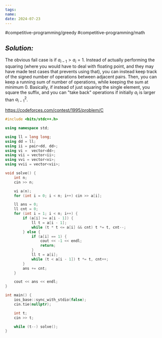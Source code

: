 ```yaml
---
tags: 
name: 
date: 2024-07-23
---
```

#competitive-programming/greedy #competitive-programming/math 
## _Solution:_
The obvious fail case is if $a_{i-1}>a_i=1$. Instead of actually performing the squaring (where you would have to deal with floating point, and they may have made test cases that prevents using that), you can instead keep track of the signed number of operations between adjacent pairs. Then, you can keep a running sum of number of operations, while keeping the sum at minimum 0. Basically, if instead of just squaring the single element, you square the suffix, and you can "take back" operations if initially $a_i$ is larger than $a_{i-1}^2$.

https://codeforces.com/contest/1995/problem/C
```cpp
#include <bits/stdc++.h>

using namespace std;

using ll = long long;
using dd = ll;
using ii = pair<dd, dd>;
using vi =  vector<dd>;
using vii = vector<ii>;
using vvi = vector<vi>;
using vvii = vector<vii>;

void solve() {
    int n;
    cin >> n;

    vi a(n);
    for (int i = 0; i < n; i++) cin >> a[i];

    ll ans = 0;
    ll cnt = 0;
    for (int i = 1; i < n; i++) {
        if (a[i] >= a[i - 1]) {
            ll t = a[i - 1];
            while (t * t <= a[i] && cnt) t *= t, cnt--;
        } else {
            if (a[i] == 1) {
                cout << -1 << endl;
                return;
            }
            ll t = a[i];
            while (t < a[i - 1]) t *= t, cnt++;
        }
        ans += cnt;
    }

    cout << ans << endl;
}

int main() {
    ios_base::sync_with_stdio(false);
    cin.tie(nullptr);

    int t;
    cin >> t;

    while (t--) solve();
}
```
